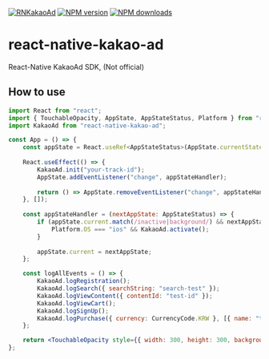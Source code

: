 <span class="module"><a href="https://github.com/soundgym/react-native-kakao-ad" title="View this project"><img src="https://img.shields.io/badge/React Native-react--native--kakao--ad-black?style=flat-square&logo=react" alt="RNKakaoAd" /></a></span>
<span class="npmversion"><a href="https://npmjs.org/package/react-native-kakao-ad" title="View this project on NPM"><img src="https://img.shields.io/npm/v/react-native-kakao-ad.svg" alt="NPM version" /></a></span>
<span class="npmdownloads"><a href="https://npmjs.org/package/react-native-kakao-ad" title="View this project on NPM"><img src="https://img.shields.io/npm/dm/react-native-kakao-ad.svg" alt="NPM downloads" /></a></span>

# react-native-kakao-ad
React-Native KakaoAd SDK, (Not official)

## How to use
```jsx
import React from "react";
import { TouchableOpacity, AppState, AppStateStatus, Platform } from "react-native";
import KakaoAd from "react-native-kakao-ad";

const App = () => {
    const appState = React.useRef<AppStateStatus>(AppState.currentState);
    
    React.useEffect(() => {
        KakaoAd.init("your-track-id");
        AppState.addEventListener("change", appStateHandler);
        
        return () => AppState.removeEventListener("change", appStateHandler);
    }, []);
    
    const appStateHandler = (nextAppState: AppStateStatus) => {
        if (appState.current.match(/inactive|background/) && nextAppState === "active") {
            Platform.OS === "ios" && KakaoAd.activate();
        }
        
        appState.current = nextAppState;
    };

    const logAllEvents = () => {
        KakaoAd.logRegistration();
        KakaoAd.logSearch({ searchString: "search-test" });
        KakaoAd.logViewContent({ contentId: "test-id" });
        KakaoAd.logViewCart();
        KakaoAd.logSignUp();
        KakaoAd.logPurchase({ currency: CurrencyCode.KRW }, [{ name: "test", price: 100, quantity: 1 }]);
    };

    return <TouchableOpacity style={{ width: 300, height: 300, backgroundColor: "green" }} onPress={logAllEvents} />;
};
```

